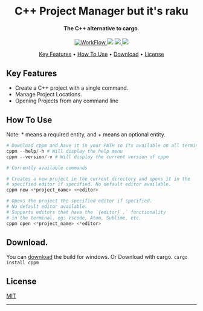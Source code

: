 <h1 align="center"> C++ Project Manager but it's raku</h1>

<h4 align="center"> The C++ alternative to cargo. </h4>

<p align="center">
  <a href="https://github.com/Maou-Shimazu/Cpp-Project-Manager/actions">
    <img src="https://img.shields.io/github/workflow/status/Maou-Shimazu/Cpp-Project-Manager/Rust/v2.2.1?style=for-the-badge"
         alt="WorkFlow">
  </a>
  <a href="https://github.com/Maou-Shimazu/Cpp-Project-Manager/releases/tag/v2.2.1"><img src="https://img.shields.io/github/v/release/Maou-Shimazu/Cpp-Project-Manager?style=for-the-badge"></a>
  <a href="https://crates.io/crates/cppm">
      <img src="https://img.shields.io/crates/d/cppm?label=Crate%20Downloads&logo=Rust&style=for-the-badge">
  </a>
  <a href="https://github.com/Maou-Shimazu/Cpp-Project-Manager/releases/tag/v2.2.1">
    <img src="https://img.shields.io/github/downloads/Maou-Shimazu/Cpp-Project-Manager/total?label=Github%20Downloads&logo=Github&style=for-the-badge">
  </a>
  <a href="https://crates.io/crates/cppm">
  </a>
</p>

<p align="center">
  <a href="#key-features">Key Features</a> •
  <a href="#how-to-use">How To Use</a> •
  <a href="#download">Download</a> •
  <a href="#license">License</a>
</p>

## Key Features
* Create a C++ project with a single command.
* Manage Project Locations.
* Opening Projects from any command line

## How To Use
Note: * means a required entity, and + means an optional entity.
```powershell
# Download cppm and have it in your PATH so its available on all terminals
cppm --help/-h # Will display the help menu
cppm --version/-v # Will display the current version of cppm

# Currently available commands

# Creates a new project in the current directory and opens it in the
# specified editor if specified. No default editor available. 
cppm new <*project_name> <+editor> 

# Opens the project the specified editor if specified. 
# No default editor available.
# Supports editors that have the `{editor} .` functionality
# in the terminal. eg: Vscode, Atom, Sublime, etc.
cppm open <*project_name> <*editor> 

```


## Download. 
You can [download](https://github.com/Maou-Shimazu/Cpp-Project-Manager/releases/tag/v2.2.1) the build for windows.
Or Download with cargo.
```cargo install cppm```

## License
[MIT](https://github.com/Maou-Shimazu/Cpp-Project-Manager/blob/main/LICENSE)

---

